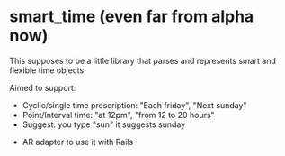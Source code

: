 smart_time (even far from alpha now)
==========

This supposes to be a little library that parses and represents smart and flexible time objects.

Aimed to support:
- Cyclic/single time prescription: "Each friday", "Next sunday"
- Point/Interval time: "at 12pm", "from 12 to 20 hours"
- Suggest: you type "sun" it suggests sunday

+ AR adapter to use it with Rails